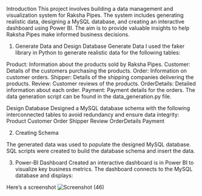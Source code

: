 Introduction
  This project involves building a data management and visualization system for Raksha Pipes. The system includes generating realistic data, designing a MySQL database, and creating an interactive dashboard using Power BI. The aim is to provide valuable insights to help Raksha Pipes make informed business decisions. 

1. Generate Data and Design Database
Generate Data
I used the faker library in Python to generate realistic data for the following tables:

Product: Information about the products sold by Raksha Pipes.
Customer: Details of the customers purchasing the products.
Order: Information on customer orders.
Shipper: Details of the shipping companies delivering the products.
Review: Customer reviews of the products.
OrderDetails: Detailed information about each order.
Payment: Payment details for the orders.
The data generation script can be found in the data_generation.py file.

Design Database
Designed a MySQL database schema with the following interconnected tables to avoid redundancy and ensure data integrity:
Product
Customer
Order
Shipper
Review
OrderDetails
Payment

2. Creating Schema

The generated data was used to populate the designed MySQL database. SQL scripts were created to build the database schema and insert the data.

3. Power-BI Dashboard
Created an interactive dashboard is in Power BI to visualize key business metrics. The dashboard connects to the MySQL database and displays:

Here’s a screenshot
![Screenshot (46)](https://github.com/akanksha5300/Raksha-Pipes/assets/156895186/b325b49a-d629-43e6-adb4-a59ba4afc884)



